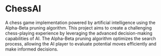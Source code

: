 # ChessAI
A chess game implementation powered by artificial intelligence using the Alpha-Beta pruning algorithm. This project aims to create a challenging chess-playing experience by leveraging the advanced decision-making capabilities of AI. The Alpha-Beta pruning algorithm optimizes the search process, allowing the AI player to evaluate potential moves efficiently and make informed decisions.
